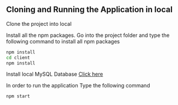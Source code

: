 ## Cloning and Running the Application in local

Clone the project into local

Install all the npm packages. Go into the project folder and type the following command to install all npm packages

```bash
npm install
cd client
npm install
```

Install local MySQL Database
[Click here](https://dev.mysql.com/doc/refman/8.0/en/installing.html)

In order to run the application Type the following command

```bash
npm start
```